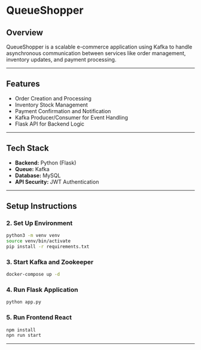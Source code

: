 # QueueShopper

## Overview
QueueShopper is a scalable e-commerce application using Kafka to handle asynchronous communication between services like order management, inventory updates, and payment processing.

---

## Features
- Order Creation and Processing
- Inventory Stock Management
- Payment Confirmation and Notification
- Kafka Producer/Consumer for Event Handling
- Flask API for Backend Logic

---

## Tech Stack
- **Backend:** Python (Flask)
- **Queue:** Kafka
- **Database:** MySQL
- **API Security:** JWT Authentication

---


## Setup Instructions


### 2. Set Up Environment
```bash
python3 -m venv venv
source venv/bin/activate
pip install -r requirements.txt
```

### 3. Start Kafka and Zookeeper
```bash
docker-compose up -d
```

### 4. Run Flask Application
```bash
python app.py
```


### 5. Run Frontend React
```bash
npm install
npn run start
```

---



